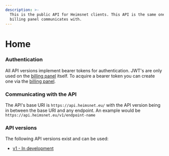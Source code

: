 ```yaml
---
description: >-
  This is the public API for Heimsnet clients. This API is the same one that our
  billing panel communicates with.
---
```


# Home

### Authentication

All API versions implement bearer tokens for authentication. JWT's are only used on the [billing panel](https://www.heimsnet.eu/login) itself. To acquire a bearer token you can create one via the [billing panel](https://www.heimsnet.eu/login).

### Communicating with the API

The API's base URI is `https://api.heimsnet.eu/` with the API version being in between the base URI and any endpoint. An example would be `https://api.heimsnet.eu/v1/endpoint-name`

### API versions

The following API versions exist and can be used:

* [v1 - In development](v1.md)

